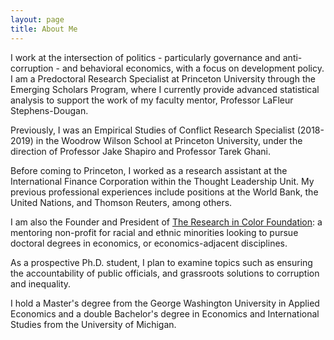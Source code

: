 ```yaml
---
layout: page
title: About Me
---
```


I work at the intersection of politics - particularly governance and anti-corruption - and behavioral economics, with a focus on development policy. I am a Predoctoral Research Specialist at Princeton University through the Emerging Scholars Program, where I currently provide advanced statistical analysis to support the work of my faculty mentor, Professor LaFleur Stephens-Dougan. 

Previously, I was an Empirical Studies of Conflict Research Specialist (2018-2019) in the Woodrow Wilson School at Princeton University, under the direction of Professor Jake Shapiro and Professor Tarek Ghani.

Before coming to Princeton, I worked as a research assistant at the International Finance Corporation within the Thought Leadership Unit. My previous professional experiences include positions at the World Bank, the United Nations, and Thomson Reuters, among others.

I am also the Founder and President of [The Research in Color Foundation](https://www.researchincolor.org): a mentoring non-profit for racial and ethnic minorities looking to pursue doctoral degrees in economics, or economics-adjacent disciplines.

As a prospective Ph.D. student, I plan to examine topics such as ensuring the accountability of public officials, and grassroots solutions to corruption and inequality.

I hold a Master's degree from the George Washington University in Applied Economics and a double Bachelor's degree in Economics and International Studies from the University of Michigan.
